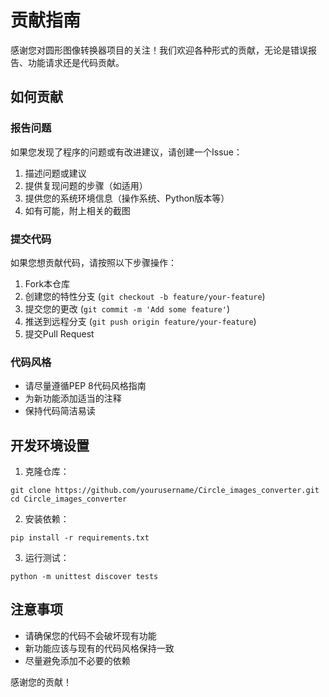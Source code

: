# 贡献指南

感谢您对圆形图像转换器项目的关注！我们欢迎各种形式的贡献，无论是错误报告、功能请求还是代码贡献。

## 如何贡献

### 报告问题

如果您发现了程序的问题或有改进建议，请创建一个Issue：

1. 描述问题或建议
2. 提供复现问题的步骤（如适用）
3. 提供您的系统环境信息（操作系统、Python版本等）
4. 如有可能，附上相关的截图

### 提交代码

如果您想贡献代码，请按照以下步骤操作：

1. Fork本仓库
2. 创建您的特性分支 (`git checkout -b feature/your-feature`)
3. 提交您的更改 (`git commit -m 'Add some feature'`)
4. 推送到远程分支 (`git push origin feature/your-feature`)
5. 提交Pull Request

### 代码风格

- 请尽量遵循PEP 8代码风格指南
- 为新功能添加适当的注释
- 保持代码简洁易读

## 开发环境设置

1. 克隆仓库：
```
git clone https://github.com/yourusername/Circle_images_converter.git
cd Circle_images_converter
```

2. 安装依赖：
```
pip install -r requirements.txt
```

3. 运行测试：
```
python -m unittest discover tests
```

## 注意事项

- 请确保您的代码不会破坏现有功能
- 新功能应该与现有的代码风格保持一致
- 尽量避免添加不必要的依赖

感谢您的贡献！ 